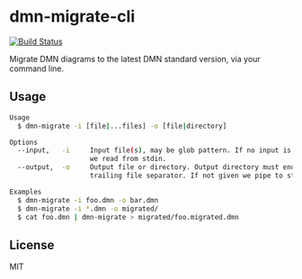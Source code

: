 # dmn-migrate-cli

[![Build Status](https://travis-ci.com/bpmn-io/dmn-migrate-cli.svg?branch=master)](https://travis-ci.com/bpmn-io/dmn-migrate-cli)

Migrate DMN diagrams to the latest DMN standard version, via your command line.


## Usage

```bash
Usage
  $ dmn-migrate -i [file|...files] -o [file|directory]

Options
  --input,   -i     Input file(s), may be glob pattern. If no input is given
                    we read from stdin.
  --output,  -o     Output file or directory. Output directory must end with
                    trailing file separator. If not given we pipe to stdout.

Examples
  $ dmn-migrate -i foo.dmn -o bar.dmn
  $ dmn-migrate -i *.dmn -o migrated/
  $ cat foo.dmn | dmn-migrate > migrated/foo.migrated.dmn
```


## License

MIT
